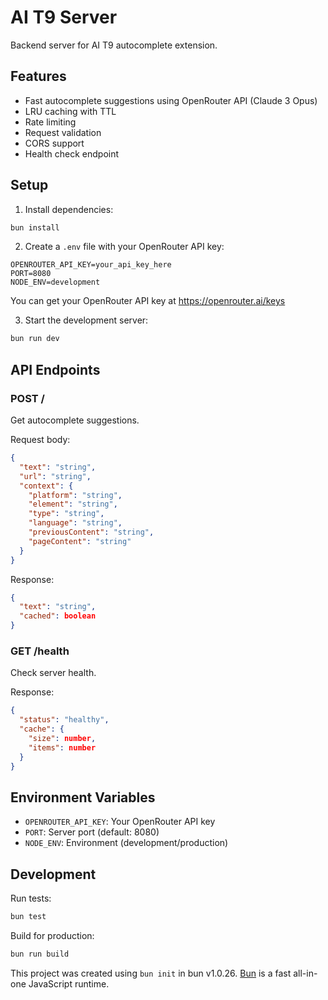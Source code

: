 # AI T9 Server

Backend server for AI T9 autocomplete extension.

## Features

- Fast autocomplete suggestions using OpenRouter API (Claude 3 Opus)
- LRU caching with TTL
- Rate limiting
- Request validation
- CORS support
- Health check endpoint

## Setup

1. Install dependencies:
```bash
bun install
```

2. Create a `.env` file with your OpenRouter API key:
```env
OPENROUTER_API_KEY=your_api_key_here
PORT=8080
NODE_ENV=development
```

You can get your OpenRouter API key at https://openrouter.ai/keys

3. Start the development server:
```bash
bun run dev
```

## API Endpoints

### POST /

Get autocomplete suggestions.

Request body:
```json
{
  "text": "string",
  "url": "string",
  "context": {
    "platform": "string",
    "element": "string",
    "type": "string",
    "language": "string",
    "previousContent": "string",
    "pageContent": "string"
  }
}
```

Response:
```json
{
  "text": "string",
  "cached": boolean
}
```

### GET /health

Check server health.

Response:
```json
{
  "status": "healthy",
  "cache": {
    "size": number,
    "items": number
  }
}
```

## Environment Variables

- `OPENROUTER_API_KEY`: Your OpenRouter API key
- `PORT`: Server port (default: 8080)
- `NODE_ENV`: Environment (development/production)

## Development

Run tests:
```bash
bun test
```

Build for production:
```bash
bun run build
```

This project was created using `bun init` in bun v1.0.26. [Bun](https://bun.sh) is a fast all-in-one JavaScript runtime.
